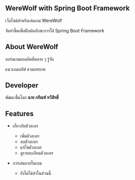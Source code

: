 ## WereWolf with Spring Boot Framework

เว็บไซต์สำหรับเล่นเกม WereWolf 

จัดทำขึ้นเพื่อฝึกฝนทักษะการใช้ Spring Boot Framework

## About WereWolf

บอร์ดเกมยอดฮิตที่หลาย ๆ รู้จัก 

แนวเกมบลัฟ สวมบทบาท

## Developer

พัฒนาขึ้นโดย **นาย กรัณฑ์ ทวีสิทธิ์**

## Features

* เกี่ยวกับตัวละคร
    * เพิ่มตัวละคร
    * ลบตัวละคร
    * แก้ไขตัวละคร
    * ดูรายละเอียดตัวละคร
    
* การเล่นภายในเกม
    * ยังไม่ได้ทำในส่วนนี้